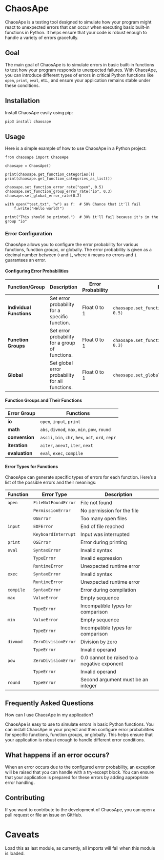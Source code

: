 # ChaosApe

ChaosApe is a testing tool designed to simulate how your program might react to unexpected errors that can occur when executing basic built-in functions in Python. It helps ensure that your code is robust enough to handle a variety of errors gracefully.

## Goal

The main goal of ChaosApe is to simulate errors in basic built-in functions to test how your program responds to unexpected failures. With ChaosApe, you can introduce different types of errors in critical Python functions like `open`, `print`, `eval`, etc., and ensure your application remains stable under these conditions.

## Installation

Install ChaosApe easily using pip:

```bash
pip3 install chaosape
```

## Usage

Here is a simple example of how to use ChaosApe in a Python project:

```
from chaosape import ChaosApe

chaosape = ChaosApe()

print(chaosape.get_function_categories())
print(chaosape.get_function_categories_as_list())

chaosape.set_function_error_rate("open", 0.5)
chaosape.set_function_group_error_rate("io", 0.3)
chaosape.set_global_error_rate(0.2)

with open("test.txt", "w") as f:  # 50% Chance that it'll fail
    f.write("Hello world!")

print("This should be printed.")  # 30% it'll fail because it's in the group "io"
```

### Error Configuration

ChaosApe allows you to configure the error probability for various functions, function groups, or globally. The error probability is given as a decimal number between `0` and `1`, where `0` means no errors and `1` guarantees an error.

#### Configuring Error Probabilities

| Function/Group         | Description                                                                  | Error Probability | Example                                   |
|------------------------|------------------------------------------------------------------------------|-------------------|-------------------------------------------|
| **Individual Functions**| Set error probability for a specific function.                               | Float 0 to 1            | `chaosape.set_function_error_rate("open", 0.5)` |
| **Function Groups**     | Set error probability for a group of functions.                              | Float 0 to 1            | `chaosape.set_function_group_error_rate("io", 0.3)` |
| **Global**              | Set global error probability for all functions.                              | Float 0 to 1            | `chaosape.set_global_error_rate(0.2)`  |

#### Function Groups and Their Functions

| Error Group   | Functions                                   |
|---------------|---------------------------------------------|
| **io**         | `open`, `input`, `print`                    |
| **math**       | `abs`, `divmod`, `max`, `min`, `pow`, `round`|
| **conversion** | `ascii`, `bin`, `chr`, `hex`, `oct`, `ord`, `repr` |
| **iteration**  | `aiter`, `anext`, `iter`, `next`           |
| **evaluation** | `eval`, `exec`, `compile`                  |

#### Error Types for Functions

ChaosApe can generate specific types of errors for each function. Here’s a list of the possible errors and their meanings:

| Function | Error Type         | Description                                      |
|----------|--------------------|--------------------------------------------------|
| `open`   | `FileNotFoundError` | File not found                                  |
|          | `PermissionError`   | No permission for the file                      |
|          | `OSError`           | Too many open files                             |
| `input`  | `EOFError`          | End of file reached                             |
|          | `KeyboardInterrupt` | Input was interrupted                           |
| `print`  | `OSError`           | Error during printing                           |
| `eval`   | `SyntaxError`       | Invalid syntax                                  |
|          | `TypeError`         | Invalid expression                              |
|          | `RuntimeError`      | Unexpected runtime error                        |
| `exec`   | `SyntaxError`       | Invalid syntax                                  |
|          | `RuntimeError`      | Unexpected runtime error                        |
| `compile`| `SyntaxError`       | Error during compilation                        |
| `max`    | `ValueError`        | Empty sequence                                  |
|          | `TypeError`         | Incompatible types for comparison               |
| `min`    | `ValueError`        | Empty sequence                                  |
|          | `TypeError`         | Incompatible types for comparison               |
| `divmod` | `ZeroDivisionError` | Division by zero                                |
|          | `TypeError`         | Invalid operand                                 |
| `pow`    | `ZeroDivisionError` | 0.0 cannot be raised to a negative exponent     |
|          | `TypeError`         | Invalid operand                                 |
| `round`  | `TypeError`         | Second argument must be an integer              |

## Frequently Asked Questions
How can I use ChaosApe in my application?

ChaosApe is easy to use to simulate errors in basic Python functions. You can install ChaosApe in your project and then configure error probabilities for specific functions, function groups, or globally. This helps ensure that your application is robust enough to handle different error conditions.

## What happens if an error occurs?

When an error occurs due to the configured error probability, an exception will be raised that you can handle with a try-except block. You can ensure that your application is prepared for these errors by adding appropriate error handling.

## Contributing

If you want to contribute to the development of ChaosApe, you can open a pull request or file an issue on GitHub.

# Caveats

Load this as last module, as currently, all imports will fail when this module is loaded.
